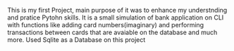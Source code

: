 This is my first Project, main purpose of it was to enhance my understnding and pratice Pytohn skills. 
It is a small simulation of bank application on CLI with functions like adding card numbers(imaginary) and performing transactions between cards that are avaiable on the database and much more. 
Used Sqlite as a Database on this project
